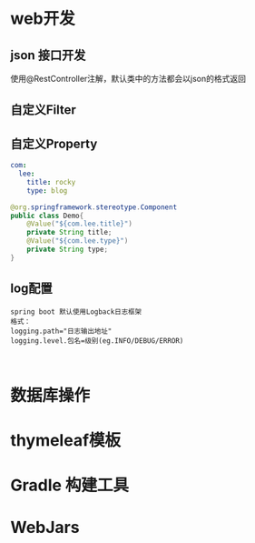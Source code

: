 # web开发
## json 接口开发
使用@RestController注解，默认类中的方法都会以json的格式返回
## 自定义Filter

## 自定义Property
```yaml
com:
  lee:
    title: rocky
    type: blog    
```
```java
@org.springframework.stereotype.Component
public class Demo{
    @Value("${com.lee.title}")
    private String title;
    @Value("${com.lee.type}")
    private String type;
}
```
## log配置
```
spring boot 默认使用Logback日志框架
格式：
logging.path="日志输出地址"
logging.level.包名=级别(eg.INFO/DEBUG/ERROR)



```
# 数据库操作

# thymeleaf模板

# Gradle 构建工具

# WebJars